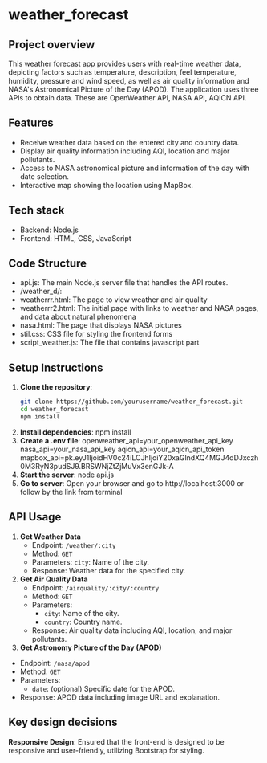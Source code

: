 # weather_forecast
## Project overview
This weather forecast app provides users with real-time weather data, depicting factors such as temperature, description, feel temperature, humidity, pressure and wind speed, as well as air quality information and NASA's Astronomical Picture of the Day (APOD). The application uses three APIs to obtain data. These are OpenWeather API, NASA API, AQICN API.
## Features
- Receive weather data based on the entered city and country data.
- Display air quality information including AQI, location and major pollutants.
- Access to NASA astronomical picture and information of the day with date selection.
- Interactive map showing the location using MapBox.
## Tech stack 
- Backend: Node.js
- Frontend: HTML, CSS, JavaScript
## Code Structure
- api.js: The main Node.js server file that handles the API routes.
- /weather_d/: 
- weatherrr.html: The page to view weather and air quality
- weatherrr2.html: The initial page with links to weather and NASA pages, and data about natural phenomena
- nasa.html: The  page that displays NASA pictures 
- stil.css: CSS file for styling the frontend forms
- script_weather.js: The file that contains javascript part
## Setup Instructions
1. **Clone the repository**:
   ```bash
   git clone https://github.com/yourusername/weather_forecast.git
   cd weather_forecast
   npm install
2. **Install dependencies**:
   npm install
3. **Create a .env file**:
   openweather_api=your_openweather_api_key
   nasa_api=your_nasa_api_key
   aqicn_api=your_aqicn_api_token
   mapbox_api=pk.eyJ1IjoidHV0c24iLCJhIjoiY20xaGlndXQ4MGJ4dDJxczh0M3RyN3pudSJ9.BRSWNjZtZjMuVx3enGJk-A
4. **Start the server**:
   node api.js
5. **Go to server**:
   Open your browser and go to http://localhost:3000 or follow by the link from terminal
## API Usage
1. **Get Weather Data**
   - Endpoint: `/weather/:city`
   - Method: `GET`
   - Parameters:
      `city`: Name of the city.
   - Response: Weather data for the specified city.
2. **Get Air Quality Data**
   - Endpoint: `/airquality/:city/:country`
   - Method: `GET`
   - Parameters:
     - `city`: Name of the city.
     - `country`: Country name.
   - Response: Air quality data including AQI, location, and major pollutants.
3.  **Get Astronomy Picture of the Day (APOD)**
   - Endpoint: `/nasa/apod`
   - Method: `GET`
   - Parameters:
     - `date`: (optional) Specific date for the APOD.
   - Response: APOD data including image URL and explanation.
## Key design decisions
   **Responsive Design**: Ensured that the front-end is designed to be responsive and user-friendly, utilizing Bootstrap for styling.

   

